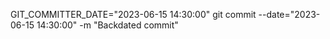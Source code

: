 GIT_COMMITTER_DATE="2023-06-15 14:30:00" git commit --date="2023-06-15 14:30:00" -m "Backdated commit"
